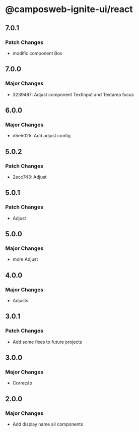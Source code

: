 # @camposweb-ignite-ui/react

## 7.0.1

### Patch Changes

- modific component Box

## 7.0.0

### Major Changes

- 3239497: Adjust component TextInput and Textarea focus

## 6.0.0

### Major Changes

- d5e5025: Add adjust config

## 5.0.2

### Patch Changes

- 2ecc743: Adjust

## 5.0.1

### Patch Changes

- Adjust

## 5.0.0

### Major Changes

- more Adjust

## 4.0.0

### Major Changes

- Adjusts

## 3.0.1

### Patch Changes

- Add some fixes to future projects

## 3.0.0

### Major Changes

- Correção

## 2.0.0

### Major Changes

- Add display name all components
